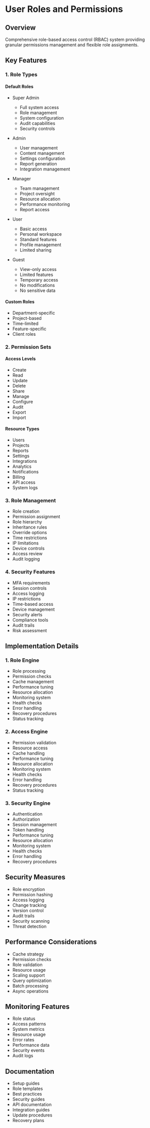# User Roles and Permissions

## Overview

Comprehensive role-based access control (RBAC) system providing granular permissions management and flexible role assignments.

## Key Features

### 1. Role Types

#### Default Roles

- Super Admin

  - Full system access
  - Role management
  - System configuration
  - Audit capabilities
  - Security controls

- Admin

  - User management
  - Content management
  - Settings configuration
  - Report generation
  - Integration management

- Manager

  - Team management
  - Project oversight
  - Resource allocation
  - Performance monitoring
  - Report access

- User

  - Basic access
  - Personal workspace
  - Standard features
  - Profile management
  - Limited sharing

- Guest
  - View-only access
  - Limited features
  - Temporary access
  - No modifications
  - No sensitive data

#### Custom Roles

- Department-specific
- Project-based
- Time-limited
- Feature-specific
- Client roles

### 2. Permission Sets

#### Access Levels

- Create
- Read
- Update
- Delete
- Share
- Manage
- Configure
- Audit
- Export
- Import

#### Resource Types

- Users
- Projects
- Reports
- Settings
- Integrations
- Analytics
- Notifications
- Billing
- API access
- System logs

### 3. Role Management

- Role creation
- Permission assignment
- Role hierarchy
- Inheritance rules
- Override options
- Time restrictions
- IP limitations
- Device controls
- Access review
- Audit logging

### 4. Security Features

- MFA requirements
- Session controls
- Access logging
- IP restrictions
- Time-based access
- Device management
- Security alerts
- Compliance tools
- Audit trails
- Risk assessment

## Implementation Details

### 1. Role Engine

- Role processing
- Permission checks
- Cache management
- Performance tuning
- Resource allocation
- Monitoring system
- Health checks
- Error handling
- Recovery procedures
- Status tracking

### 2. Access Engine

- Permission validation
- Resource access
- Cache handling
- Performance tuning
- Resource allocation
- Monitoring system
- Health checks
- Error handling
- Recovery procedures
- Status tracking

### 3. Security Engine

- Authentication
- Authorization
- Session management
- Token handling
- Performance tuning
- Resource allocation
- Monitoring system
- Health checks
- Error handling
- Recovery procedures

## Security Measures

- Role encryption
- Permission hashing
- Access logging
- Change tracking
- Version control
- Audit trails
- Security scanning
- Threat detection

## Performance Considerations

- Cache strategy
- Permission checks
- Role validation
- Resource usage
- Scaling support
- Query optimization
- Batch processing
- Async operations

## Monitoring Features

- Role status
- Access patterns
- System metrics
- Resource usage
- Error rates
- Performance data
- Security events
- Audit logs

## Documentation

- Setup guides
- Role templates
- Best practices
- Security guides
- API documentation
- Integration guides
- Update procedures
- Recovery plans
